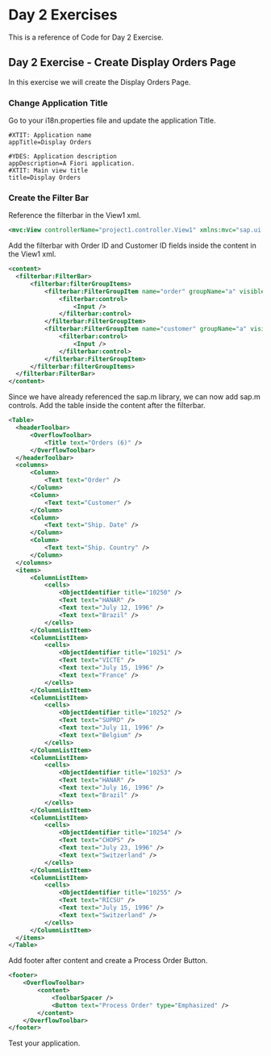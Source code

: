 # Day 2 Exercises
This is a reference of Code for Day 2 Exercise.

## Day 2 Exercise - Create Display Orders Page
In this exercise we will create the Display Orders Page.

### Change Application Title
Go to your i18n.properties file and update the application Title.

```csv
#XTIT: Application name
appTitle=Display Orders

#YDES: Application description
appDescription=A Fiori application.
#XTIT: Main view title
title=Display Orders
```

### Create the Filter Bar 

Reference the filterbar in the View1 xml.
```xml
<mvc:View controllerName="project1.controller.View1" xmlns:mvc="sap.ui.core.mvc" displayBlock="true" xmlns="sap.m" xmlns:filterbar="sap.ui.comp.filterbar">
```

Add the filterbar with Order ID and Customer ID fields inside the content in the View1 xml.
```xml
<content>
  <filterbar:FilterBar>
      <filterbar:filterGroupItems>
          <filterbar:FilterGroupItem name="order" groupName="a" visibleInFilterBar="true" label="Order ID">
              <filterbar:control>
                  <Input />
              </filterbar:control>
          </filterbar:FilterGroupItem>
          <filterbar:FilterGroupItem name="customer" groupName="a" visibleInFilterBar="true" label="Customer ID">
              <filterbar:control>
                  <Input />
              </filterbar:control>
          </filterbar:FilterGroupItem>
      </filterbar:filterGroupItems>
  </filterbar:FilterBar>
</content>
```

Since we have already referenced the sap.m library, we can now add sap.m controls. Add the table inside the content after the filterbar.
```xml
<Table>
  <headerToolbar>
      <OverflowToolbar>
          <Title text="Orders (6)" />
      </OverflowToolbar>
  </headerToolbar>
  <columns>
      <Column>
          <Text text="Order" />
      </Column>
      <Column>
          <Text text="Customer" />
      </Column>
      <Column>
          <Text text="Ship. Date" />
      </Column>
      <Column>
          <Text text="Ship. Country" />
      </Column>
  </columns>
  <items>
      <ColumnListItem>
          <cells>
              <ObjectIdentifier title="10250" />
              <Text text="HANAR" />
              <Text text="July 12, 1996" />
              <Text text="Brazil" />
          </cells>
      </ColumnListItem>
      <ColumnListItem>
          <cells>
              <ObjectIdentifier title="10251" />
              <Text text="VICTE" />
              <Text text="July 15, 1996" />
              <Text text="France" />
          </cells>
      </ColumnListItem>
      <ColumnListItem>
          <cells>
              <ObjectIdentifier title="10252" />
              <Text text="SUPRD" />
              <Text text="July 11, 1996" />
              <Text text="Belgium" />
          </cells>
      </ColumnListItem>
      <ColumnListItem>
          <cells>
              <ObjectIdentifier title="10253" />
              <Text text="HANAR" />
              <Text text="July 16, 1996" />
              <Text text="Brazil" />
          </cells>
      </ColumnListItem>
      <ColumnListItem>
          <cells>
              <ObjectIdentifier title="10254" />
              <Text text="CHOPS" />
              <Text text="July 23, 1996" />
              <Text text="Switzerland" />
          </cells>
      </ColumnListItem>
      <ColumnListItem>
          <cells>
              <ObjectIdentifier title="10255" />
              <Text text="RICSU" />
              <Text text="July 15, 1996" />
              <Text text="Switzerland" />
          </cells>
      </ColumnListItem>
  </items>
</Table>
```

Add footer after content and create a Process Order Button.
```xml
<footer>
    <OverflowToolbar>
        <content>
            <ToolbarSpacer />
            <Button text="Process Order" type="Emphasized" />
        </content>
    </OverflowToolbar>
</footer>

```
Test your application.


